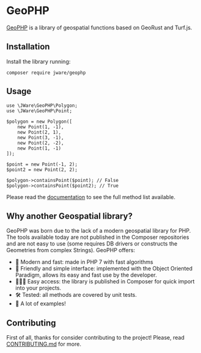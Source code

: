 # GeoPHP

[GeoPHP][documentation_site] is a library of geospatial functions based on GeoRust and Turf.js.

## Installation

Install the library running:

`composer require jware/geophp`

## Usage

```
use \JWare\GeoPHP\Polygon;
use \JWare\GeoPHP\Point;

$polygon = new Polygon([
    new Point(1, -1),
    new Point(2, 1),
    new Point(3, -1),
    new Point(2, -2),
    new Point(1, -1)
]);

$point = new Point(-1, 2);
$point2 = new Point(2, 2);

$polygon->containsPoint($point); // False
$polygon->containsPoint($point2); // True
```

Please read the [documentation][documentation_site] to see the full method list available.

## Why another Geospatial library?

GeoPHP was born due to the lack of a modern geospatial library for PHP. The tools available today are not published in the Composer repositories and are not easy to use (some requires DB drivers or constructs the Geometries from complex Strings). GeoPHP offers:

- 🚀 Modern and fast: made in PHP 7 with fast algorithms
- 🥳 Friendly and simple interface: implemented with the Object Oriented Paradigm, allows its easy and fast use by the developer.
- 👨🏼‍💻 Easy access: the library is published in Composer for quick import into your projects.
- 🛠 Tested: all methods are covered by unit tests.
- 🌟 A lot of examples!

## Contributing

First of all, thanks for consider contributing to the project! Please, read [CONTRIBUTING.md](/CONTRIBUTING.md) for more.

<!-- TODO: change for real documentation UI URL -->
[documentation_site]: https://any.com "Full documentation"